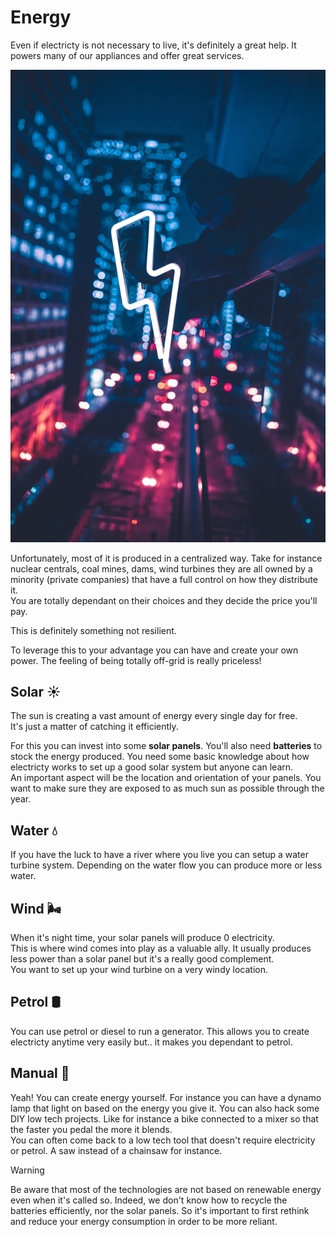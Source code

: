 # Energy  

Even if electricty is not necessary to live, it's definitely a great help.
It powers many of our appliances and offer great services.

![energy](../_medias/energy3.jpeg)


Unfortunately, most of it is produced in a centralized way. Take for instance nuclear centrals, coal mines, dams, wind turbines they are all owned by a minority (private companies) that have a full control on how they distribute it.  
You are totally dependant on their choices and they decide the price you'll pay.

This is definitely something not resilient.

To leverage this to your advantage you can have and create your own power.
The feeling of being totally off-grid is really priceless!

## Solar ☀️

The sun is creating a vast amount of energy every single day for free.  
It's just a matter of catching it efficiently.

For this you can invest into some **solar panels**. You'll also need **batteries** to stock the energy produced.
You need some basic knowledge about how electricty works to set up a good solar system but anyone can learn.  
An important aspect will be the location and orientation of your panels. You want to make sure they are exposed to as much sun as possible through the year.

## Water 💧

If you have the luck to have a river where you live you can setup a water turbine system. Depending on the water flow you can produce more or less water.


## Wind 🌬

When it's night time, your solar panels will produce 0 electricity.  
This is where wind comes into play as a valuable ally.
It usually produces less power than a solar panel but it's a really good complement.  
You want to set up your wind turbine on a very windy location.

## Petrol 🛢

You can use petrol or diesel to run a generator. This allows you to create electricty anytime very easily but.. it makes you dependant to petrol.


## Manual 🙌

Yeah! You can create energy yourself.
For instance you can have a dynamo lamp that light on based on the energy you give it.
You can also hack some DIY low tech projects. Like for instance a bike connected to a mixer so that the faster you pedal the more it blends.  
You can often come back to a low tech tool that doesn't require electricity or petrol. A saw instead of a chainsaw for instance.

> [!WARNING]
> Be aware that most of the technologies are not based on renewable energy even when it's called so.
> Indeed, we don't know how to recycle the batteries efficiently, nor the solar panels.
> So it's important to first rethink and reduce your energy consumption in order to be more reliant.
